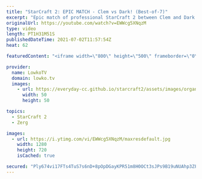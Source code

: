 ```yaml
---
title: "StarCraft 2: EPIC MATCH - Clem vs Dark! (Best-of-7)"
excerpt: "Epic match of professional StarCraft 2 between Clem and Dark. In this best-of-7 series from the TSL 7 we watch two top level pro gamers fight it out in some very clever games. Clem doesn't really lose Terran versus Zerg in Europe anymore, but Dark plays a Korean version of ZvT that's different than what"
originalUrl: https://youtube.com/watch?v=EWWcg5XNqzM
type: video
length: PT1H31M51S
publishedDateTime: 2021-07-02T11:57:54Z
heat: 62

featuredContent: "<iframe width=\"800\" height=\"500\" frameborder=\"0\" src=\"https://www.youtube.com/embed/EWWcg5XNqzM\" allow=\"accelerometer; autoplay; encrypted-media; gyroscope; picture-in-picture\" allowfullscreen></iframe>"

provider:
  name: LowkoTV
  domain: lowko.tv
  images:
    - url: https://everyday-cc.github.io/starcraft2/assets/images/organizations/lowko.tv-50x50.jpg
      width: 50
      height: 50

topics:
  - StarCraft 2
  - Zerg

images:
  - url: https://i.ytimg.com/vi/EWWcg5XNqzM/maxresdefault.jpg
    width: 1280
    height: 720
    isCached: true

secured: "Ply674vi17FTs4TuS7s6nD+8pOpDGayKPR51m8H0OCt3sJPs9B19uNUAhp3ZF4c8zXRqov51WfpJu3BuhkKBul0hhJCPwDuNqP+7EXDmg7THrJNgUNjLJxf4Iry1iJLvBaEk3yx2mV/5ScKvs/9DRuszd7JcnObDLl+P/MTnxR0RA0tuQvJWyZzNUTOdM0bACLwTqEUlpeU8T/Wt2BWX+AtpgkOxgceq1DL9FlrKD3jAXRhtGzlmNlZdY5EA7OtBqG+r2bjNtEDTe9FjXBiVKTw7yeG3XpNYOP7GojV3wGsMbxicPUcy1P8S0UTRqX9y2SYQigopzGyIlLjkS6N9wwXMIMQfGjyNpxB//KvPNq9vwDbEgDCJWje7E2f9VXuV63D0yV/w33XMMqvDYJhYnaf8q90vPqOXYkh2zIS8BydKUVFqRPrRbYrEUPc4ZkTc;dZ5PrF2zHsyLwxXZW+wfVg=="
---
```


